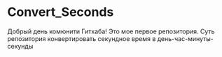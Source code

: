 # Convert_Seconds
Добрый день комюнити Гитхаба! Это мое первое репозитория. Суть репозитория конвертировать секундное время в день-час-минуты-секунды
